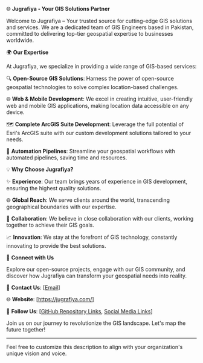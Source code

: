 🌐 **Jugrafiya - Your GIS Solutions Partner**

Welcome to Jugrafiya – Your trusted source for cutting-edge GIS solutions and services. We are a dedicated team of GIS Engineers based in Pakistan, committed to delivering top-tier geospatial expertise to businesses worldwide.

🌍 **Our Expertise**

At Jugrafiya, we specialize in providing a wide range of GIS-based services:

🔍 **Open-Source GIS Solutions**: Harness the power of open-source geospatial technologies to solve complex location-based challenges.

🌐 **Web & Mobile Development**: We excel in creating intuitive, user-friendly web and mobile GIS applications, making location data accessible on any device.

🗺️ **Complete ArcGIS Suite Development**: Leverage the full potential of Esri's ArcGIS suite with our custom development solutions tailored to your needs.

🤖 **Automation Pipelines**: Streamline your geospatial workflows with automated pipelines, saving time and resources.

💡 **Why Choose Jugrafiya?**

✨ **Experience**: Our team brings years of experience in GIS development, ensuring the highest quality solutions.

🌐 **Global Reach**: We serve clients around the world, transcending geographical boundaries with our expertise.

🤝 **Collaboration**: We believe in close collaboration with our clients, working together to achieve their GIS goals.

📈 **Innovation**: We stay at the forefront of GIS technology, constantly innovating to provide the best solutions.

🔗 **Connect with Us**

Explore our open-source projects, engage with our GIS community, and discover how Jugrafiya can transform your geospatial needs into reality.

📧 **Contact Us**: [[Email](https://jugrafiya.com/)]

🌐 **Website**: [https://jugrafiya.com/]

📢 **Follow Us**: [[GitHub Repository Links](https://github.com/jugrafiya), [Social Media Links](https://www.linkedin.com/company/jugrafiya)]

Join us on our journey to revolutionize the GIS landscape. Let's map the future together!

---

Feel free to customize this description to align with your organization's unique vision and voice.
